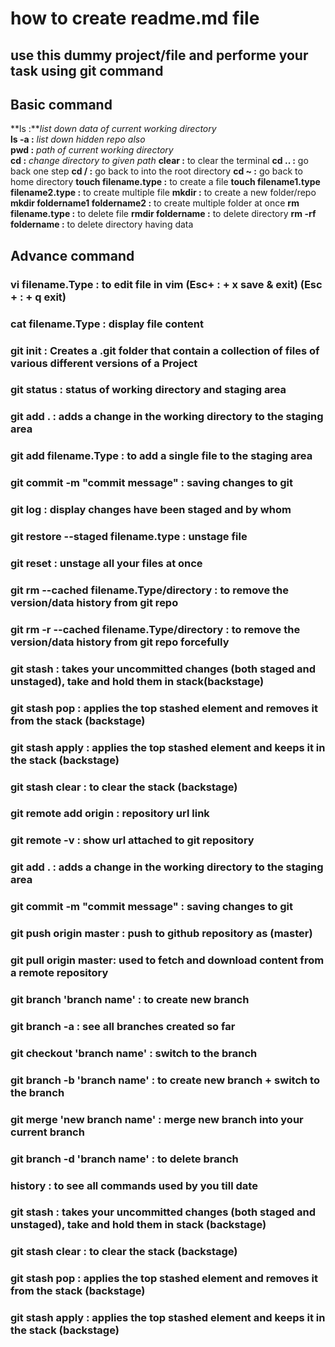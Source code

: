 # how to create readme.md file
## use this dummy project/file and performe your task using git command 

## Basic command
**ls :***list down data of current working directory*  
**ls -a :** *list down hidden repo also*  
**pwd :** *path of current working directory*  
**cd :** *change directory to given path*
**clear :** 
to clear the terminal
**cd .. :** 
go back one step
**cd / :** 
go back to into the root directory
**cd ~ :** 
go back to home directory
**touch filename.type :** 
to create a file
**touch filename1.type filename2.type :** 
to create multiple file
**mkdir :** 
to create a new folder/repo
**mkdir foldername1 foldername2 :** 
to create multiple folder at once
**rm filename.type :** 
to delete file
**rmdir foldername :** 
to delete directory
**rm -rf foldername :** 
to delete directory having data

## Advance command
### vi filename.Type : to edit file in vim (Esc+ : + x save & exit) (Esc + : + q exit)
### cat filename.Type : display file content
### git init : Creates a .git folder that contain a collection of files of various different versions of a Project
### git status : status of working directory and staging area
### git add . : adds a change in the working directory to the staging area
### git add filename.Type : to add a single file to the staging area
### git commit -m "commit message" : saving changes to git
### git log : display changes have been staged and by whom
### git restore --staged filename.type : unstage file
### git reset : unstage all your files at once
### git rm --cached filename.Type/directory : to remove the version/data history from git repo
### git rm -r --cached filename.Type/directory : to remove the version/data history from git repo forcefully
### git stash : takes your uncommitted changes (both staged and unstaged), take and hold them in stack(backstage)
### git stash pop : applies the top stashed element and removes it from the stack (backstage)
### git stash apply : applies the top stashed element and keeps it in the stack (backstage)
### git stash clear : to clear the stack (backstage)

### git remote add origin : repository url link
### git remote -v : show url attached to git repository
### git add . : adds a change in the working directory to the staging area
### git commit -m "commit message" : saving changes to git
### git push origin master : push to github repository as (master)
### git pull origin master: used to fetch and download content from a remote repository
### git branch 'branch name' : to create new branch
### git branch -a : see all branches created so far
### git checkout 'branch name' : switch to the branch
### git branch -b 'branch name' : to create new branch + switch to the branch
### git merge 'new branch name' : merge new branch into your current branch
### git branch -d 'branch name' : to delete branch
### history : to see all commands used by you till date
### git stash : takes your uncommitted changes (both staged and unstaged), take and hold them in stack (backstage)
### git stash clear : to clear the stack (backstage)
### git stash pop : applies the top stashed element and removes it from the stack (backstage)
### git stash apply : applies the top stashed element and keeps it in the stack (backstage)

